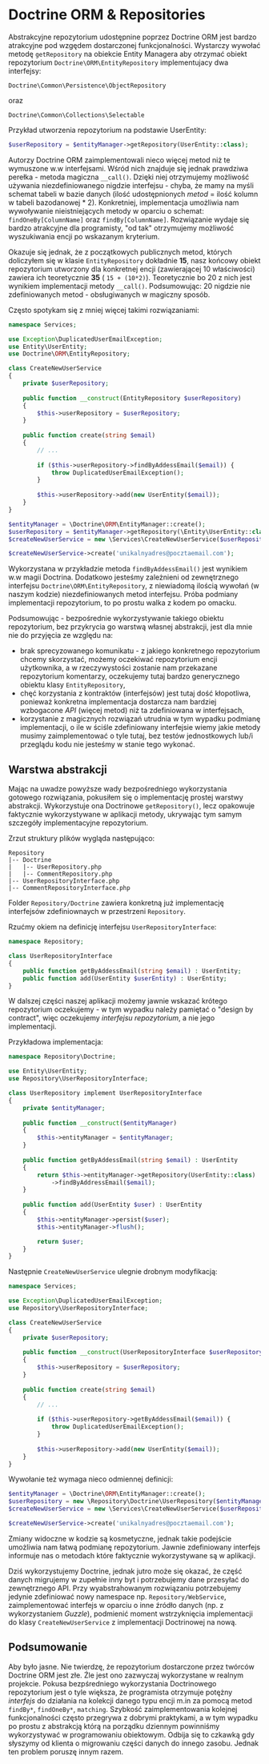 # Doctrine ORM & Repositories

Abstrakcyjne repozytorium udostępnine poprzez Doctrine ORM jest bardzo atrakcyjne pod wzgędem dostarczonej funkcjonalności. Wystarczy wywołać metodę ```getRepository``` na obiekcie Entity Managera aby otrzymać obiekt repozytorium ```Doctrine\ORM\EntityRepository``` implementujacy dwa interfejsy:

```
Doctrine\Common\Persistence\ObjectRepository
```

oraz

```
Doctrine\Common\Collections\Selectable
```

Przykład utworzenia repozytorium na podstawie UserEntity:

```php
$userRepository = $entityManager->getRepository(UserEntity::class);
```

Autorzy Doctrine ORM zaimplementowali nieco więcej metod niż te wymuszone w.w interfejsami. Wśród nich znajduje się jednak prawdziwa perełka - metoda magiczna ```__call()```. Dzięki niej otrzymujemy możliwość używania niezdefiniowanego nigdzie interfejsu - chyba, że mamy na myśli schemat tabeli w bazie danych (ilość udostępnionych *metod* = ilość kolumn w tabeli bazodanowej * 2).
Konkretniej, implementacja umożliwia nam wywoływanie nieistniejących metody w oparciu o schemat: ```findOneBy[ColumnName]``` oraz ```findBy[ColumnName]```. Rozwiązanie wydaje się bardzo atrakcyjne dla programisty, "od tak" otrzymujemy możliwość wyszukiwania encji po wskazanym kryterium.

Okazuje się jednak, że z początkowych publicznych metod, których doliczyłem się w klasie ```EntityRepository``` dokładnie **15**, nasz końcowy obiekt repozytorium utworzony dla konkretnej encji (zawierającej 10 właściwości) zawiera ich teoretycznie **35** ( ```15 + (10*2)```). Teoretycznie bo 20 z nich jest wynikiem implementacji metody ```__call()```. Podsumowując: 20 nigdzie nie zdefiniowanych metod - obsługiwanych w magiczny sposób. 

Często spotykam się z mniej więcej takimi rozwiązaniami:

```php
namespace Services;

use Exception\DuplicatedUserEmailException;
use Entity\UserEntity;
use Doctrine\ORM\EntityRepository;

class CreateNewUserService
{
    private $userRepository;
    
    public function __construct(EntityRepository $userRepository)
    {
        $this->userRepository = $userRepository;
    }
    
    public function create(string $email)
    {
        // ...
        
        if ($this->userRepository->findByAddessEmail($email)) {
            throw DuplicatedUserEmailException();
        }
        
        $this->userRepository->add(new UserEntity($email));
    }
}
```

```php
$entityManager = \Doctrine\ORM\EntityManager::create();
$userRepository = $entityManager->getRepository(\Entity\UserEntity::class);
$createNewUserService = new \Services\CreateNewUserService($userRepository);

$createNewUserService->create('unikalnyadres@pocztaemail.com');
```

Wykorzystana w przykładzie metoda ```findByAddessEmail()``` jest wynikiem w.w magii Doctrina. Dodatkowo jesteśmy zależnieni od zewnętrznego interfejsu ```Doctrine\ORM\EntityRepository```, z niewiadomą ilością wywołań (w naszym kodzie) niezdefiniowanych metod interfejsu. Próba podmiany implementacji repozytorium, to po prostu walka z kodem po omacku.

Podsumowując - bezpośrednie wykorzystywanie takiego obiektu repozytorium, bez przykrycia go warstwą własnej abstrakcji, jest dla mnie nie do przyjęcia ze względu na:

- brak sprecyzowanego komunikatu - z jakiego konkretnego repozytorium chcemy skorzystać, możemy oczekiwać repozytorium encji użytkownika, a w rzeczywystości zostanie nam przekazane repozytorium komentarzy, oczekujemy tutaj bardzo generycznego obiektu klasy ```EntityRepository```,
- chęć korzystania z kontraktów (interfejsów) jest tutaj dość kłopotliwa, ponieważ konkretna implementacja dostarcza nam bardziej wzbogacone *API* (więcej metod) niż ta zdefiniowana w interfejsach,
- korzystanie z magicznych rozwiązań utrudnia w tym wypadku podmianę implementacji, o ile w ściśle zdefiniowany interfejsie wiemy jakie metody musimy zaimplementować o tyle tutaj, bez testów jednostkowych lub/i przeglądu kodu nie jesteśmy w stanie tego wykonać.

## Warstwa abstrakcji

Mając na uwadze powyższe wady bezpośredniego wykorzystania gotowego rozwiązania, pokusiłem się o implementację prostej warstwy abstrakcji. Wykorzystuje ona Doctrinowe ```getRepository()```, lecz opakowuje faktycznie wykorzystywane w aplikacji metody, ukrywając tym samym szczegóły implementacyjne repozytorium.

Zrzut struktury plików wygląda następująco:

```
Repository
|-- Doctrine
|   |-- UserRepository.php
|   |-- CommentRepository.php
|-- UserRepositoryInterface.php
|-- CommentRepositoryInterface.php
```

Folder ```Repository/Doctrine``` zawiera konkretną już implementację interfejsów zdefiniownaych w przestrzeni ```Repository```.

Rzućmy okiem na definicję interfejsu ```UserRepositoryInterface```:

```php
namespace Repository;

class UserRepositoryInterface
{
    public function getByAddessEmail(string $email) : UserEntity;
    public function add(UserEntity $userEntity) : UserEntity;
}
```

W dalszej części naszej aplikacji możemy jawnie wskazać krótego repozytorium oczekujemy - w tym wypadku należy pamiętać o "design by contract", więc oczekujemy *interfejsu repozytorium*, a nie jego implementacji.

Przykładowa implementacja:

```php
namespace Repository\Doctrine;

use Entity\UserEntity;
use Repository\UserRepositoryInterface;

class UserRepository implement UserRepositoryInterface
{
    private $entityManager;
    
    public function __construct($entityManager)
    {
        $this->entityManager = $entityManager;
    }
    
    public function getByAddessEmail(string $email) : UserEntity
    {
        return $this->entityManager->getRepository(UserEntity::class)
            ->findByAddressEmail($email);
    }
    
    public function add(UserEntity $user) : UserEntity
    {
        $this->entityManager->persist($user);
        $this->entityManager->flush();

        return $user;
    }
}
```

Następnie ```CreateNewUserService``` ulegnie drobnym modyfikacją:


```php
namespace Services;

use Exception\DuplicatedUserEmailException;
use Repository\UserRepositoryInterface;

class CreateNewUserService
{
    private $userRepository;
    
    public function __construct(UserRepositoryInterface $userRepository)
    {
        $this->userRepository = $userRepository;
    }
    
    public function create(string $email)
    {
        // ...
        
        if ($this->userRepository->getByAddessEmail($email)) {
            throw DuplicatedUserEmailException();
        }
        
        $this->userRepository->add(new UserEntity($email));
    }
}
```

Wywołanie też wymaga nieco odmiennej definicji:

```php
$entityManager = \Doctrine\ORM\EntityManager::create();
$userRepository = new \Repository\Doctrine\UserRepository($entityManager);
$createNewUserService = new \Services\CreateNewUserService($userRepository);

$createNewUserService->create('unikalnyadres@pocztaemail.com');
```

Zmiany widoczne w kodzie są kosmetyczne, jednak takie podejście umożliwia nam łatwą podmianę repozytorium. Jawnie zdefiniowany interfejs informuje nas o metodach które faktycznie wykorzystywane są w aplikacji. 

Dziś wykorzystujemy Doctrine, jednak jutro może się okazać, że część danych migrujemy w zupełnie inny byt i potrzebujemy dane przesyłać do zewnętrznego API. Przy wyabstrahowanym rozwiązaniu potrzebujemy jedynie zdefiniować nowy namespace np. ```Repository/WebService```, zaimplementować interfejs w oparciu o inne źródło danych (np. z wykorzystaniem *Guzzle*), podmienić moment wstrzyknięcia implementacji do klasy ```CreateNewUserService``` z implementacji Doctrinowej na nową.

## Podsumowanie

Aby było jasne. Nie twierdzę, że repozytorium dostarczone przez twórców Doctrine ORM jest złe. Źle jest ono zazwyczaj wykorzystane w realnym projekcie. Pokusa bezpśredniego wykorzystania Doctrinowego repozytorium jest o tyle większa, że programista otrzymuje potężny *interfejs* do działania na kolekcji danego typu encji m.in za pomocą metod ```findBy*```, ```findOneBy*```, ```matching```. Szybkość zaimplementowania kolejnej funkcjonalności często przegrywa z dobrymi praktykami, a w tym wypadku po prostu z abstrakcją którą na porządku dziennym powinniśmy wykorzystywać w programowaniu obiektowym. Odbija się to czkawką gdy słyszymy od klienta o migrowaniu części danych do innego zasobu. Jednak ten problem poruszę innym razem.
